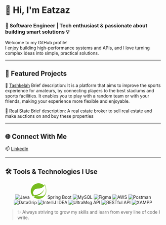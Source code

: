 # 👋 Hi, I'm Eatzaz  
### 🧠 Software Engineer | Tech enthusiast & passionate about building smart solutions 💡

Welcome to my GitHub profile!  
I enjoy building high-performance systems and APIs, and I love turning complex ideas into simple, practical solutions.

---

## 📌 Featured Projects

🔗 [Tashkelah](https://github.com/Eatzaz/Tashkelah.git)
Brief description: It is a platform that aims to improve the sports experience for amateurs, by connecting players to the best stadiums and sports
facilities. It enables you to play with a random team or with your friends, making your experience more flexible and enjoyable. 

🔗 [Real State](https://github.com/Eatzaz/capstone3.git) 
Brief description: A real estate broker to sell real estate and make auctions on and buy these properties

---

## 🌐 Connect With Me

📫 [LinkedIn]([your_linkedin_link_here](https://www.linkedin.com/in/eatzaz-aldosri-86613b275?utm_source=share&utm_campaign=share_via&utm_content=profile&utm_medium=ios_app))

---
## 🛠️ Tools & Technologies I Use

<p align="center">
  <img src="https://cdn.jsdelivr.net/gh/devicons/devicon/icons/java/java-original.svg" alt="Java" width="50" height="50"/>
  <img src="https://raw.githubusercontent.com/devicons/devicon/master/icons/spring/spring-original.svg" alt="Spring Boot" width="50" height="50"/> Spring Boot
  <img src="https://cdn.jsdelivr.net/gh/devicons/devicon/icons/mysql/mysql-original.svg" alt="MySQL" width="50" height="50"/>
  <img src="https://cdn.jsdelivr.net/gh/devicons/devicon/icons/figma/figma-original.svg" alt="Figma" width="50" height="50"/>
  <img src="https://cdn.jsdelivr.net/gh/devicons/devicon/icons/amazonwebservices/amazonwebservices-original.svg" alt="AWS" width="50" height="50"/>
  <img src="https://cdn.jsdelivr.net/gh/devicons/devicon/icons/postman/postman-original.svg" alt="Postman" width="50" height="50"/>
  <img src="https://cdn.jsdelivr.net/gh/devicons/devicon/icons/datagrip/datagrip-original.svg" alt="DataGrip" width="50" height="50"/>
  <img src="https://cdn.jsdelivr.net/gh/devicons/devicon/icons/intellij/intellij-original.svg" alt="IntelliJ IDEA" width="50" height="50"/>
  <img src="https://img.shields.io/badge/ultramsg-API-blue?style=for-the-badge" alt="UltraMsg API" height="30"/>
  <img src="https://img.shields.io/badge/RESTful-API-important?style=for-the-badge" alt="RESTful API" height="30"/>
  <img src="https://img.shields.io/badge/XAMPP-FA7A3D?style=for-the-badge&logo=xampp&logoColor=white" alt="XAMPP" height="30"/>


</p>


> ✨ Always striving to grow my skills and learn from every line of code I write.
